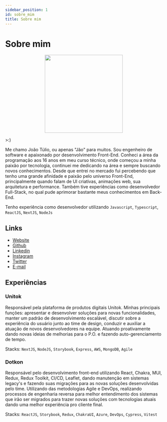 ```yaml
---
sidebar_position: 1
id: sobre_mim
title: Sobre mim
---
```


# Sobre mim

<p align="center"> 
  <img src="/img/me.png" width="250px"/>
  <p> >:) </p>
</p>


Me chamo João Túlio, ou apenas "Jão" para muitos. Sou engenheiro de software e apaixonado por desenvolvimento Front-End. Conheci a área da programação aos 16 anos em meu curso técnico, onde começou a minha paixão por tecnologia, continuei me dedicando na área e sempre buscando novos conhecimentos. Desde que entrei no mercado fui percebendo que tenho uma grande afinidade e paixão pelo universo Front-End, principalmente quando falam de UI criativas, animações web, sua arquitetura e performance. Também tive experiências como desenvolvedor Full-Stack, no qual pude aprimorar bastante meus conhecimentos em Back-End.

Tenho experiência como desenvolvedor utilizando `Javascript`, `Typescript`, `ReactJS`, `NextJS`, `NodeJs`

## Links

- [Website](https://joaotul.io/)
- [Github](https://github.com/joaotuliojt)
- [Linkedin](https://www.linkedin.com/in/jtsoares/)
- [Instagram](https://www.instagram.com/tulio_joao/)
- [Twitter](https://twitter.com/tulio_jao)
- [E-mail](mailto:joaotuliosoares@hotmail.com)


## Experiências

### Unitok


Responsável pela plataforma de produtos digitais Unitok. Minhas principais funções: apresentar e desenvolver soluções para novas funcionalidades, manter um padrão de desenvolvimento escalável, discutir sobre a experiência do usuário junto ao time de design, conduzir e auxiliar a atuação de novos desenvolvedores na equipe. Atuando proativamente dando novas ideias de melhorias para o P.O. e fazendo auto-gerenciamento de tempo.

Stacks: `NextJS`, `NodeJS`, `Storybook`, `Express`, `AWS`, `MongoDB`, `Agile`

### Dotkon

Responsável pelo desenvolvimento front-end utilizando React, Chakra, MUI, Redux, Redux Toolkit, CI/CD, Leaflet, dando manutenção em sistemas legacy's e fazendo suas migrações para as novas soluções desenvolvidas pelo time. Utilizando  das metodologias Agile e DevOps, realizando processos de engenharia reversa para melhor entendimento dos sistemas que irão ser migrados para trazer novas soluções com tecnologias atuais dando uma melhor experiência pro cliente final.

Stacks: `ReactJS`, `Storybook`, `Redux`, `ChakraUI`, `Azure`, `DevOps`, `Cypress`, `Vitest`
